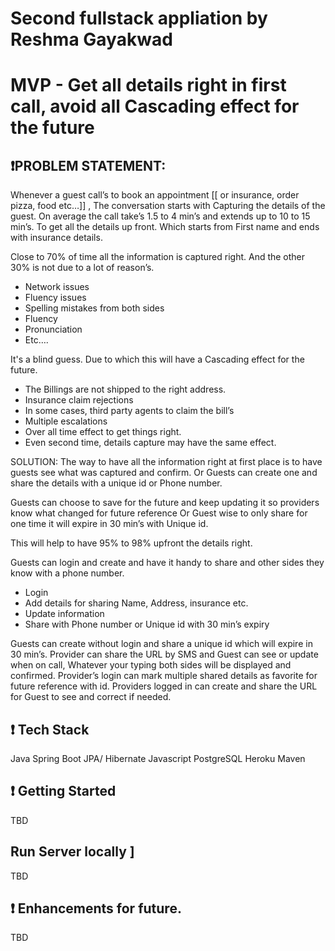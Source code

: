 # Second fullstack appliation by Reshma Gayakwad

MVP - Get all details right in first call, avoid all Cascading effect for the future
====================================================================

## :exclamation:PROBLEM STATEMENT:

 Whenever a guest call’s to book an appointment [[ or insurance, order pizza, food etc…]] , The conversation starts with Capturing the details of the guest. On average the call take’s 1.5 to 4 min’s and extends up to 10 to 15 min’s. To get all the details up front. 
Which starts from First name and ends with insurance details. 

Close to  70% of time all the information is captured right. And the other 30% is not due to a lot of reason’s. 
* Network issues 
* Fluency issues 
* Spelling mistakes from both sides 
* Fluency 
* Pronunciation
* Etc….

It's a blind guess. Due to which this will have a Cascading effect for the future.
- The Billings are not shipped to the right address.
- Insurance claim rejections 
- In some cases, third party agents to claim the bill’s 
- Multiple escalations 
- Over all time effect to get things right.
- Even second time, details capture may have the same effect. 

SOLUTION: The way to have all the information right at first place is to have guests see what was captured and confirm. Or Guests can create one and share the details with a unique id or Phone number. 

Guests can choose to save for the future and keep updating it so providers know what changed for future reference Or Guest wise to only share for one time it will expire in 30 min’s with Unique id. 

This will help to have 95% to 98% upfront the details right. 

Guests can login and create and have it handy to share and other sides they know with a phone number. 
* Login
* Add details for sharing Name, Address, insurance etc. 
* Update information 
* Share with Phone number or Unique id with 30 min’s expiry 

Guests can create without login and share a unique id  which will expire in 30 min’s.
Provider can share the URL by SMS and Guest can see or update when on call, Whatever your typing both sides will be displayed and confirmed. 
Provider’s login can mark multiple shared details as favorite for future reference with id. 
Providers logged in can create and share the URL for Guest to see and correct if needed.



## :exclamation: Tech Stack
Java
Spring Boot
JPA/ Hibernate
Javascript 
PostgreSQL 
Heroku
Maven



## :exclamation: Getting Started 
TBD

## Run Server locally ]
TBD

## :exclamation: Enhancements for future.  
TBD
